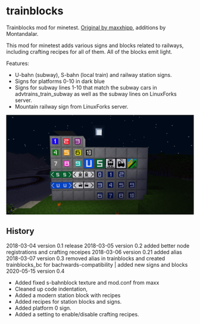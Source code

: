 # trainblocks

Trainblocks mod for minetest. [Original by maxxhipp](https://github.com/maxhipp/trainblocks_bc ), additions by Montandalar.

This mod for minetest adds various signs and blocks related to railways, including crafting recipes for all of them. All of the blocks emit light.

Features:

* U-bahn (subway), S-bahn (local train) and railway station signs.
* Signs for platforms 0-10 in dark blue
* Signs for subway lines 1-10 that match the subway cars in
  advtrains\_train\_subway as well as the subway lines on LinuxForks server.
* Mountain railway sign from LinuxForks server.

![Screenshot showing all of the blocks in the mod](screenshot.png)

## History
2018-03-04  version 0.1  release
2018-03-05  version 0.2  added better node registrations and crafting receipes
2018-03-06  version 0.21 added alias
2018-03-07  version 0.3  removed alias in trainblocks and created trainblocks_bc for bachwards-compatibility | added new signs and blocks
2020-05-15  version 0.4

* Added fixed s-bahnblock texture and mod.conf from maxx
* Cleaned up code indentation,
* Added a modern station block with recipes
* Added recipes for station blocks and signs.
* Added platform 0 sign.
* Added a setting to enable/disable crafting recipes.